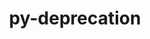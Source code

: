 ---
title: "py-deprecation"
layout: cache
categories: [package, v0.18.0]
meta: {"versions": ["2.1.0"], "compilers": ["gcc@=7.5.0"], "oss": ["ubuntu18.04"], "platforms": ["linux"], "targets": ["x86_64"], "stacks": ["data-vis-sdk", "e4s", "root"], "num_specs": 2, "num_specs_by_stack": {"data-vis-sdk": 1, "root": 2, "e4s": 1}}
spec_details: [{"hash": "cj2q5xjtqmn2xz653dgfpbm5nsgyclv5", "compiler": "gcc@=7.5.0", "versions": ["2.1.0"], "os": "ubuntu18.04", "platform": "linux", "target": "x86_64", "variants": [], "stacks": ["data-vis-sdk", "root"], "size": "-", "tarball": "https://binaries.spack.io/v0.18.0/build_cache/linux-ubuntu18.04-x86_64/gcc-7.5.0/py-deprecation-2.1.0/linux-ubuntu18.04-x86_64-gcc-7.5.0-py-deprecation-2.1.0-cj2q5xjtqmn2xz653dgfpbm5nsgyclv5.spack"}, {"hash": "yczfaag7tw5qf44dsa77bktwvilchoij", "compiler": "gcc@=7.5.0", "versions": ["2.1.0"], "os": "ubuntu18.04", "platform": "linux", "target": "x86_64", "variants": [], "stacks": ["e4s", "root"], "size": "-", "tarball": "https://binaries.spack.io/v0.18.0/build_cache/linux-ubuntu18.04-x86_64/gcc-7.5.0/py-deprecation-2.1.0/linux-ubuntu18.04-x86_64-gcc-7.5.0-py-deprecation-2.1.0-yczfaag7tw5qf44dsa77bktwvilchoij.spack"}]
---